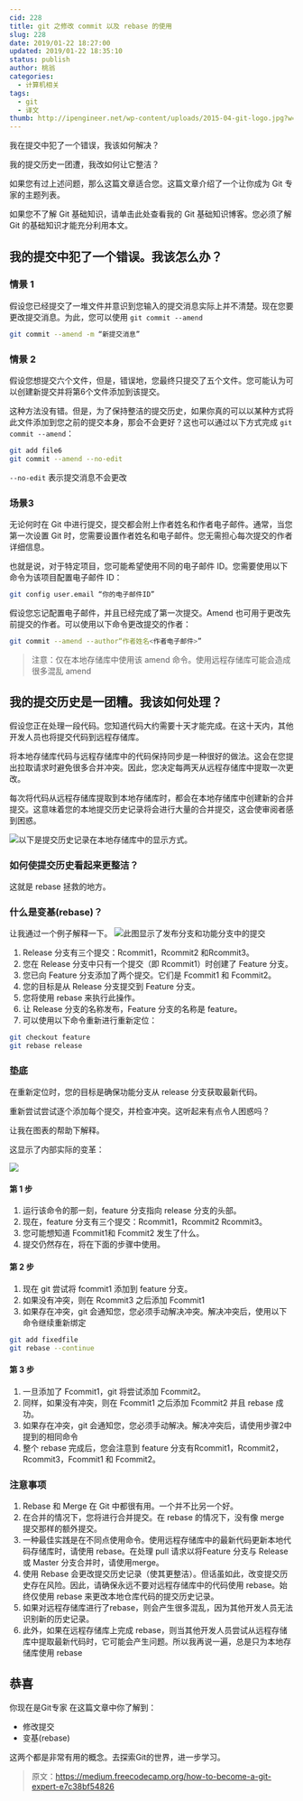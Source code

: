 ```yaml
---
cid: 228
title: git 之修改 commit 以及 rebase 的使用
slug: 228
date: 2019/01-22 18:27:00
updated: 2019/01-22 18:35:10
status: publish
author: 桃翁
categories: 
  - 计算机相关
tags: 
  - git
  - 译文
thumb: http://ipengineer.net/wp-content/uploads/2015-04-git-logo.jpg?w=640
---
```



我在提交中犯了一个错误，我该如何解决？

我的提交历史一团遭，我改如何让它整洁？

如果您有过上述问题，那么这篇文章适合您。这篇文章介绍了一个让你成为 Git 专家的主题列表。

如果您不了解 Git 基础知识，请单击此处查看我的 Git 基础知识博客。您必须了解 Git 的基础知识才能充分利用本文。

## 我的提交中犯了一个错误。我该怎么办？

### 情景 1 
假设您已经提交了一堆文件并意识到您输入的提交消息实际上并不清楚。现在您要更改提交消息。为此，您可以使用 `git commit --amend`

```bash
git commit --amend -m “新提交消息”
```

### 情景 2
假设您想提交六个文件，但是，错误地，您最终只提交了五个文件。您可能认为可以创建新提交并将第6个文件添加到该提交。

这种方法没有错。但是，为了保持整洁的提交历史，如果你真的可以以某种方式将此文件添加到您之前的提交本身，那会不会更好？这也可以通过以下方式完成 `git commit --amend`：

```bash
git add file6 
git commit --amend --no-edit
```
`--no-edit` 表示提交消息不会更改

### 场景3
无论何时在 Git 中进行提交，提交都会附上作者姓名和作者电子邮件。通常，当您第一次设置 Git 时，您需要设置作者姓名和电子邮件。您无需担心每次提交的作者详细信息。

也就是说，对于特定项目，您可能希望使用不同的电子邮件 ID。您需要使用以下命令为该项目配置电子邮件 ID：

```bash
git config user.email “你的电子邮件ID”
```

假设您忘记配置电子邮件，并且已经完成了第一次提交。Amend 也可用于更改先前提交的作者。可以使用以下命令更改提交的作者：

```bash
git commit --amend --author“作者姓名<作者电子邮件>”
```

> 注意：仅在本地存储库中使用该 amend 命令。使用远程存储库可能会造成很多混乱 amend

## 我的提交历史是一团糟。我该如何处理？

假设您正在处理一段代码。您知道代码大约需要十天才能完成。在这十天内，其他开发人员也将提交代码到远程存储库。

将本地存储库代码与远程存储库中的代码保持同步是一种很好的做法。这会在您提出拉取请求时避免很多合并冲突。因此，您决定每两天从远程存储库中提取一次更改。

每次将代码从远程存储库提取到本地存储库时，都会在本地存储库中创建新的合并提交。这意味着您的本地提交历史记录将会进行大量的合并提交，这会使审阅者感到困惑。

![以下是提交历史记录在本地存储库中的显示方式。](http://imgs.taoweng.site/blog/typecho/1548153123.png)

### 如何使提交历史看起来更整洁？
这就是 rebase 拯救的地方。

### 什么是变基(rebase)？

让我通过一个例子解释一下。
![此图显示了发布分支和功能分支中的提交](http://imgs.taoweng.site/blog/typecho/1548153160.png)

1. Release 分支有三个提交：Rcommit1，Rcommit2 和Rcommit3。
2. 您在 Release 分支中只有一个提交（即 Rcommit1）时创建了 Feature 分支。
3. 您已向 Feature 分支添加了两个提交。它们是 Fcommit1 和 Fcommit2。
4. 您的目标是从 Release 分支提交到 Feature 分支。
5. 您将使用 rebase 来执行此操作。
6. 让 Release 分支的名称发布，Feature 分支的名称是 feature。
7. 可以使用以下命令重新进行重新定位：

```bash
git checkout feature
git rebase release
```

### 垫底

在重新定位时，您的目标是确保功能分支从 release 分支获取最新代码。

重新尝试尝试逐个添加每个提交，并检查冲突。这听起来有点令人困惑吗？

让我在图表的帮助下解释。

这显示了内部实际的变革：

![](http://imgs.taoweng.site/blog/typecho/1548153188.png)

#### 第 1 步
1. 运行该命令的那一刻，feature 分支指向 release 分支的头部。
2. 现在，feature 分支有三个提交：Rcommit1，Rcommit2 Rcommit3。
3. 您可能想知道 Fcommit1和 Fcommit2 发生了什么。
4. 提交仍然存在，将在下面的步骤中使用。

#### 第 2 步

1. 现在 git 尝试将 fcommit1 添加到 feature 分支。
2. 如果没有冲突，则在 Rcommit3 之后添加 Fcommit1
3. 如果存在冲突，git 会通知您，您必须手动解决冲突。解决冲突后，使用以下命令继续重新绑定

```bash
git add fixedfile 
git rebase --continue
```

#### 第 3 步

1. 一旦添加了 Fcommit1，git 将尝试添加 Fcommit2。
2. 同样，如果没有冲突，则在 Fcommit1 之后添加 Fcommit2 并且 rebase 成功。
3. 如果存在冲突，git 会通知您，您必须手动解决。解决冲突后，请使用步骤2中提到的相同命令
4. 整个 rebase 完成后，您会注意到 feature 分支有Rcommit1，Rcommit2，Rcommit3，Fcommit1 和 Fcommit2。

### 注意事项

1. Rebase 和 Merge 在 Git 中都很有用。一个并不比另一个好。
2. 在合并的情况下，您将进行合并提交。在 rebase 的情况下，没有像 merge 提交那样的额外提交。
3. 一种最佳实践是在不同点使用命令。使用远程存储库中的最新代码更新本地代码存储库时，请使用 rebase。在处理 pull 请求以将Feature 分支与 Release 或 Master 分支合并时，请使用merge。
4. 使用 Rebase 会更改提交历史记录（使其更整洁）。但话虽如此，改变提交历史存在风险。因此，请确保永远不要对远程存储库中的代码使用 rebase。始终仅使用 rebase 来更改本地仓库代码的提交历史记录。
5. 如果对远程存储库进行了rebase，则会产生很多混乱，因为其他开发人员无法识别新的历史记录。
6. 此外，如果在远程存储库上完成 rebase，则当其他开发人员尝试从远程存储库中提取最新代码时，它可能会产生问题。所以我再说一遍，总是只为本地存储库使用 rebase

## 恭喜

你现在是Git专家
在这篇文章中你了解到：

- 修改提交
- 变基(rebase)

这两个都是非常有用的概念。去探索Git的世界，进一步学习。

> 原文：https://medium.freecodecamp.org/how-to-become-a-git-expert-e7c38bf54826
